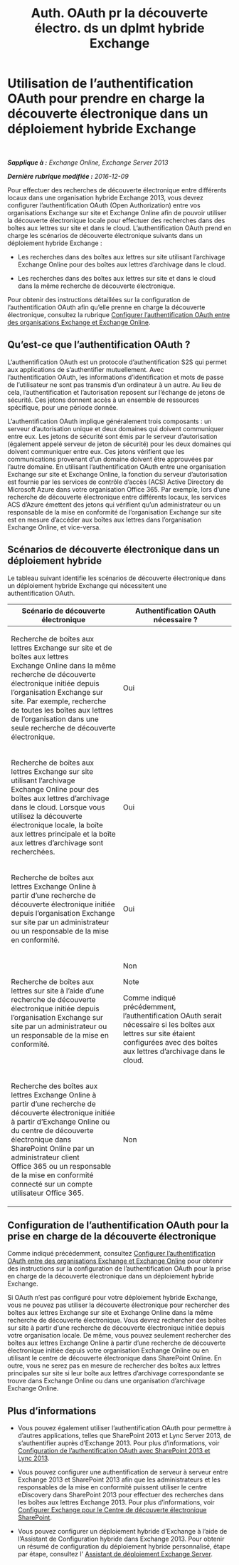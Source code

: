 ﻿---
title: 'Auth. OAuth pr la découverte électro. ds un dplmt hybride Exchange'
TOCTitle: Utilisation de l’authentification OAuth pour prendre en charge la découverte électronique dans un déploiement hybride Exchange
ms:assetid: b069f8db-fbe1-4047-ad97-d00172ee6a12
ms:mtpsurl: https://technet.microsoft.com/fr-fr/library/Dn497703(v=EXCHG.150)
ms:contentKeyID: 61292118
ms.date: 05/23/2018
mtps_version: v=EXCHG.150
ms.translationtype: MT
---

# Utilisation de l’authentification OAuth pour prendre en charge la découverte électronique dans un déploiement hybride Exchange

 

_**Sapplique à :** Exchange Online, Exchange Server 2013_

_**Dernière rubrique modifiée :** 2016-12-09_

Pour effectuer des recherches de découverte électronique entre différents locaux dans une organisation hybride Exchange 2013, vous devrez configurer l’authentification OAuth (Open Authorization) entre vos organisations Exchange sur site et Exchange Online afin de pouvoir utiliser la découverte électronique locale pour effectuer des recherches dans des boîtes aux lettres sur site et dans le cloud. L’authentification OAuth prend en charge les scénarios de découverte électronique suivants dans un déploiement hybride Exchange :

  - Les recherches dans des boîtes aux lettres sur site utilisant l’archivage Exchange Online pour des boîtes aux lettres d’archivage dans le cloud.

  - Les recherches dans des boîtes aux lettres sur site et dans le cloud dans la même recherche de découverte électronique.

Pour obtenir des instructions détaillées sur la configuration de l’authentification OAuth afin qu’elle prenne en charge la découverte électronique, consultez la rubrique [Configurer l’authentification OAuth entre des organisations Exchange et Exchange Online](configure-oauth-authentication-between-exchange-and-exchange-online-organizations-exchange-2013-help.md).

## Qu’est-ce que l’authentification OAuth ?

L’authentification OAuth est un protocole d’authentification S2S qui permet aux applications de s’authentifier mutuellement. Avec l’authentification OAuth, les informations d’identification et mots de passe de l’utilisateur ne sont pas transmis d’un ordinateur à un autre. Au lieu de cela, l’authentification et l’autorisation reposent sur l’échange de jetons de sécurité. Ces jetons donnent accès à un ensemble de ressources spécifique, pour une période donnée.

L’authentification OAuth implique généralement trois composants : un serveur d’autorisation unique et deux domaines qui doivent communiquer entre eux. Les jetons de sécurité sont émis par le serveur d’autorisation (également appelé serveur de jeton de sécurité) pour les deux domaines qui doivent communiquer entre eux. Ces jetons vérifient que les communications provenant d’un domaine doivent être approuvées par l’autre domaine. En utilisant l’authentification OAuth entre une organisation Exchange sur site et Exchange Online, la fonction du serveur d’autorisation est fournie par les services de contrôle d’accès (ACS) Active Directory de Microsoft Azure dans votre organisation Office 365. Par exemple, lors d’une recherche de découverte électronique entre différents locaux, les services ACS d’Azure émettent des jetons qui vérifient qu’un administrateur ou un responsable de la mise en conformité de l’organisation Exchange sur site est en mesure d’accéder aux boîtes aux lettres dans l’organisation Exchange Online, et vice-versa.

## Scénarios de découverte électronique dans un déploiement hybride

Le tableau suivant identifie les scénarios de découverte électronique dans un déploiement hybride Exchange qui nécessitent une authentification OAuth.


<table>
<colgroup>
<col style="width: 50%" />
<col style="width: 50%" />
</colgroup>
<thead>
<tr class="header">
<th>Scénario de découverte électronique</th>
<th>Authentification OAuth nécessaire ?</th>
</tr>
</thead>
<tbody>
<tr class="odd">
<td><p>Recherche de boîtes aux lettres Exchange sur site et de boîtes aux lettres Exchange Online dans la même recherche de découverte électronique initiée depuis l’organisation Exchange sur site. Par exemple, recherche de toutes les boîtes aux lettres de l’organisation dans une seule recherche de découverte électronique.</p></td>
<td><p>Oui</p></td>
</tr>
<tr class="even">
<td><p>Recherche de boîtes aux lettres Exchange sur site utilisant l’archivage Exchange Online pour des boîtes aux lettres d’archivage dans le cloud. Lorsque vous utilisez la découverte électronique locale, la boîte aux lettres principale et la boîte aux lettres d’archivage sont recherchées.</p></td>
<td><p>Oui</p></td>
</tr>
<tr class="odd">
<td><p>Recherche de boîtes aux lettres Exchange Online à partir d’une recherche de découverte électronique initiée depuis l’organisation Exchange sur site par un administrateur ou un responsable de la mise en conformité.</p></td>
<td><p>Oui</p></td>
</tr>
<tr class="even">
<td><p>Recherche de boîtes aux lettres sur site à l’aide d’une recherche de découverte électronique initiée depuis l’organisation Exchange sur site par un administrateur ou un responsable de la mise en conformité.</p></td>
<td><p>Non</p>

> [!NOTE]
> Comme indiqué précédemment, l’authentification OAuth serait nécessaire si les boîtes aux lettres sur site étaient configurées avec des boîtes aux lettres d’archivage dans le cloud.

</td>
</tr>
<tr class="odd">
<td><p>Recherche des boîtes aux lettres Exchange Online à partir d’une recherche de découverte électronique initiée à partir d’Exchange Online ou du centre de découverte électronique dans SharePoint Online par un administrateur client Office 365 ou un responsable de la mise en conformité connecté sur un compte utilisateur Office 365.</p></td>
<td><p>Non</p></td>
</tr>
</tbody>
</table>


## Configuration de l’authentification OAuth pour la prise en charge de la découverte électronique

Comme indiqué précédemment, consultez [Configurer l’authentification OAuth entre des organisations Exchange et Exchange Online](configure-oauth-authentication-between-exchange-and-exchange-online-organizations-exchange-2013-help.md) pour obtenir des instructions sur la configuration de l’authentification OAuth pour la prise en charge de la découverte électronique dans un déploiement hybride Exchange.

Si OAuth n’est pas configuré pour votre déploiement hybride Exchange, vous ne pouvez pas utiliser la découverte électronique pour rechercher des boîtes aux lettres Exchange sur site et Exchange Online dans la même recherche de découverte électronique. Vous devrez rechercher des boîtes sur site à partir d’une recherche de découverte électronique initiée depuis votre organisation locale. De même, vous pouvez seulement rechercher des boîtes aux lettres Exchange Online à partir d’une recherche de découverte électronique initiée depuis votre organisation Exchange Online ou en utilisant le centre de découverte électronique dans SharePoint Online. En outre, vous ne serez pas en mesure de rechercher des boîtes aux lettres principales sur site si leur boîte aux lettres d’archivage correspondante se trouve dans Exchange Online ou dans une organisation d’archivage Exchange Online.

## Plus d’informations

  - Vous pouvez également utiliser l’authentification OAuth pour permettre à d’autres applications, telles que SharePoint 2013 et Lync Server 2013, de s’authentifier auprès d’Exchange 2013. Pour plus d’informations, voir [Configuration de l’authentification OAuth avec SharePoint 2013 et Lync 2013](configure-oauth-authentication-with-sharepoint-2013-and-lync-2013-exchange-2013-help.md).

  - Vous pouvez configurer une authentification de serveur à serveur entre Exchange 2013 et SharePoint 2013 afin que les administrateurs et les responsables de la mise en conformité puissent utiliser le centre eDiscovery dans SharePoint 2013 pour effectuer des recherches dans les boîtes aux lettres Exchange 2013. Pour plus d’informations, voir [Configurer Exchange pour le Centre de découverte électronique SharePoint](configure-exchange-for-sharepoint-ediscovery-center-exchange-2013-help.md).

  - Vous pouvez configurer un déploiement hybride d’Exchange à l’aide de l’Assistant de Configuration hybride dans Exchange 2013. Pour obtenir un résumé de configuration du déploiement hybride personnalisé, étape par étape, consultez l' [Assistant de déploiement Exchange Server](https://go.microsoft.com/fwlink/p/?linkid=277105).

